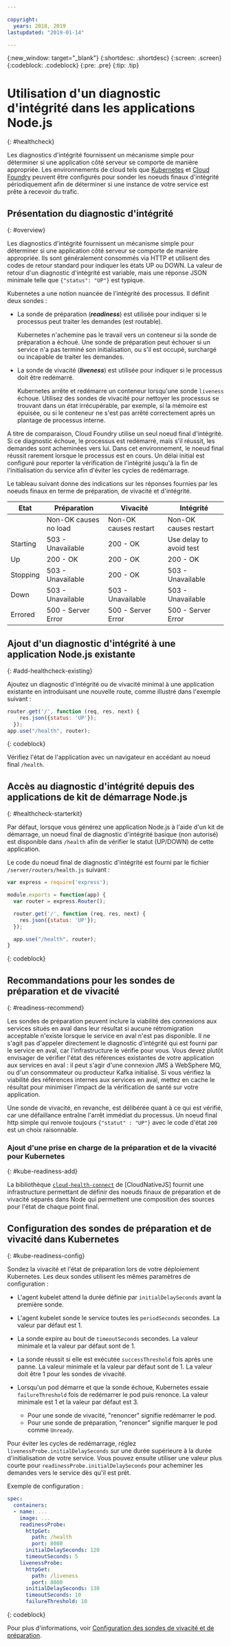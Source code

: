 ```yaml
---

copyright:
  years: 2018, 2019
lastupdated: "2019-01-14"

---
```


{:new_window: target="_blank"}
{:shortdesc: .shortdesc}
{:screen: .screen}
{:codeblock: .codeblock}
{:pre: .pre}
{:tip: .tip}

# Utilisation d'un diagnostic d'intégrité dans les applications Node.js
{: #healthcheck}

Les diagnostics d'intégrité fournissent un mécanisme simple pour déterminer si une application côté serveur se comporte de manière appropriée. Les environnements de cloud tels que [Kubernetes](https://www.ibm.com/cloud/container-service) et [Cloud Foundry](https://www.ibm.com/cloud/cloud-foundry) peuvent être configurés pour sonder les noeuds finaux d'intégrité périodiquement afin de déterminer si une instance de votre service est prête à recevoir du trafic.

## Présentation du diagnostic d'intégrité
{: #overview}

Les diagnostics d'intégrité fournissent un mécanisme simple pour déterminer si une application côté serveur se comporte de manière appropriée. Ils sont généralement consommés via HTTP et utilisent des codes de retour standard pour indiquer les états UP ou DOWN. La valeur de retour d'un diagnostic d'intégrité est variable, mais une réponse JSON minimale telle que `{"status": "UP"}` est typique.

Kubernetes a une notion nuancée de l'intégrité des processus. Il définit deux sondes :

- La sonde de préparation (_**readiness**_) est utilisée pour indiquer si le processus peut traiter les demandes (est routable).

  Kubernetes n'achemine pas le travail vers un conteneur si la sonde de préparation a échoué. Une sonde de préparation peut échouer si un service n'a pas terminé son initialisation, ou s'il est occupé, surchargé ou incapable de traiter les demandes.

- La sonde de vivacité (_**liveness**_) est utilisée pour indiquer si le processus doit être redémarré.

  Kubernetes arrête et redémarre un conteneur lorsqu'une sonde `liveness` échoue. Utilisez des sondes de vivacité pour nettoyer les processus se trouvant dans un état irrécupérable, par exemple, si la mémoire est épuisée, ou si le conteneur ne s'est pas arrêté correctement après un plantage de processus interne.

A titre de comparaison, Cloud Foundry utilise un seul noeud final d'intégrité. Si ce diagnostic échoue, le processus est redémarré, mais s'il réussit, les demandes sont acheminées vers lui. Dans cet environnement, le noeud final réussit rarement lorsque le processus est en cours. Un délai initial est configuré pour reporter la vérification de l'intégrité jusqu'à la fin de l'initialisation du service afin d'éviter les cycles de redémarrage.

Le tableau suivant donne des indications sur les réponses fournies par les noeuds finaux en terme de préparation, de vivacité et d'intégrité.

| Etat    | Préparation                   | Vivacité                   | Intégrité                    |
|----------|-----------------------------|----------------------------|---------------------------|
|          | Non-OK causes no load       | Non-OK causes restart      | Non-OK causes restart     |
| Starting | 503 - Unavailable           | 200 - OK                   | Use delay to avoid test   |
| Up       | 200 - OK                    | 200 - OK                   | 200 - OK                  |
| Stopping | 503 - Unavailable           | 200 - OK                   | 503 - Unavailable         |
| Down     | 503 - Unavailable           | 503 - Unavailable          | 503 - Unavailable         |
| Errored  | 500 - Server Error          | 500 - Server Error         | 500 - Server Error        |

## Ajout d'un diagnostic d'intégrité à une application Node.js existante
{: #add-healthcheck-existing}

Ajoutez un diagnostic d'intégrité ou de vivacité minimal à une application existante en introduisant une nouvelle route, comme illustré dans l'exemple suivant :
```js
router.get('/', function (req, res, next) {
    res.json({status: 'UP'});
  });
app.use("/health", router);
```
{: codeblock}

Vérifiez l'état de l'application avec un navigateur en accédant au noeud final `/health`.

## Accès au diagnostic d'intégrité depuis des applications de kit de démarrage Node.js
{: #healthcheck-starterkit}

Par défaut, lorsque vous générez une application Node.js à l'aide d'un kit de démarrage, un noeud final de diagnostic d'intégrité basique (non autorisé) est disponible dans `/health` afin de vérifier le statut (UP/DOWN) de cette application.

Le code du noeud final de diagnostic d'intégrité est fourni par le fichier `/server/routers/health.js` suivant :

```js
var express = require('express');

module.exports = function(app) {
  var router = express.Router();

  router.get('/', function (req, res, next) {
    res.json({status: 'UP'});
  });

  app.use("/health", router);
}
```
{: codeblock}

## Recommandations pour les sondes de préparation et de vivacité
{: #readiness-recommend}

Les sondes de préparation peuvent inclure la viabilité des connexions aux services situés en aval dans leur résultat si aucune rétromigration acceptable n'existe lorsque le service en aval n'est pas disponible. Il ne s'agit pas d'appeler directement le diagnostic d'intégrité qui est fourni par le service en aval, car l'infrastructure le vérifie pour vous. Vous devez plutôt envisager de vérifier l'état des références existantes de votre application aux services en aval : il peut s'agir d'une connexion JMS à WebSphere MQ, ou d'un consommateur ou producteur Kafka initialisé. Si vous vérifiez la viabilité des références internes aux services en aval, mettez en cache le résultat pour minimiser l'impact de la vérification de santé sur votre application.

Une sonde de vivacité, en revanche, est délibérée quant à ce qui est vérifié, car une défaillance entraîne l'arrêt immédiat du processus. Un noeud final http simple qui renvoie toujours `{"statut" : "UP"}` avec le code d'état `200` est un choix raisonnable.

### Ajout d'une prise en charge de la préparation et de la vivacité pour Kubernetes
{: #kube-readiness-add}

La bibliothèque [`cloud-health-connect`](https://github.com/CloudNativeJS/cloud-health-connect) de [CloudNativeJS] fournit une infrastructure permettant de définir des noeuds finaux de préparation et de vivacité séparés dans Node qui permettent une composition des sources pour l'état de chaque point final.

## Configuration des sondes de préparation et de vivacité dans Kubernetes
{: #kube-readiness-config}

Sondez la vivacité et l'état de préparation lors de votre déploiement Kubernetes. Les deux sondes utilisent les mêmes paramètres de configuration :

* L'agent kubelet attend la durée définie par `initialDelaySeconds` avant la première sonde.

* L'agent kubelet sonde le service toutes les `periodSeconds` secondes. La valeur par défaut est 1.

* La sonde expire au bout de `timeoutSeconds` secondes. La valeur minimale et la valeur par défaut sont de 1.

* La sonde réussit si elle est exécutée `successThreshold` fois après une panne. La valeur minimale et la valeur par défaut sont de 1. La valeur doit être 1 pour les sondes de vivacité.

* Lorsqu'un pod démarre et que la sonde échoue, Kubernetes essaie `failureThreshold` fois de redémarrer le pod puis renonce. La valeur minimale est 1 et la valeur par défaut est 3.
    - Pour une sonde de vivacité, "renoncer" signifie redémarrer le pod.
    - Pour une sonde de préparation, "renoncer" signifie marquer le pod comme `Unready`.

Pour éviter les cycles de redémarrage, réglez `livenessProbe.initialDelaySeconds` sur une durée supérieure à la durée d'initialisation de votre service. Vous pouvez ensuite utiliser une valeur plus courte pour `readinessProbe.initialDelaySeconds` pour acheminer les demandes vers le service dès qu'il est prêt.

Exemple de configuration :
```yaml
spec:
  containers:
  - name: ...
    image: ...
    readinessProbe:
      httpGet:
        path: /health
        port: 8080
      initialDelaySeconds: 120
      timeoutSeconds: 5
    livenessProbe:
      httpGet:
        path: /liveness
        port: 8080
      initialDelaySeconds: 130
      timeoutSeconds: 10
      failureThreshold: 10
```
{: codeblock}

Pour plus d'informations, voir [Configuration des sondes de vivacité et de préparation](https://kubernetes.io/docs/tasks/configure-pod-container/configure-liveness-readiness-probes/).
